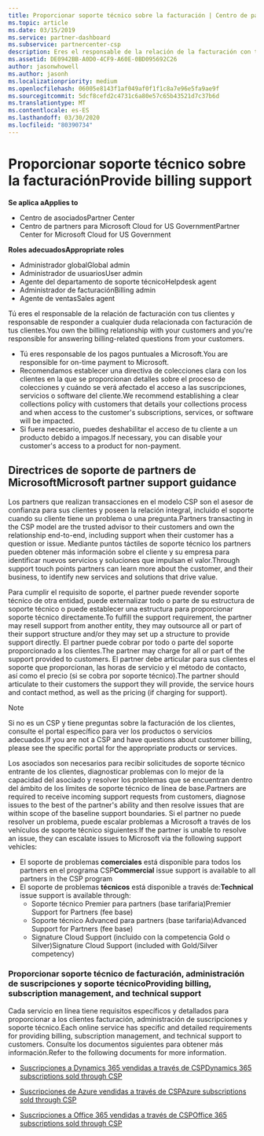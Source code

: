 ```yaml
---
title: Proporcionar soporte técnico sobre la facturación | Centro de partners
ms.topic: article
ms.date: 03/15/2019
ms.service: partner-dashboard
ms.subservice: partnercenter-csp
description: Eres el responsable de la relación de la facturación con tus clientes y proporcionarás todo el soporte necesario respecto a cualquier pregunta sobre facturación de tus clientes.
ms.assetid: DE0942BB-A0D0-4CF9-A60E-0BD095692C26
author: jasonwhowell
ms.author: jasonh
ms.localizationpriority: medium
ms.openlocfilehash: 06005e8143f1af049af0f1f1c8a7e96e5fa9ae9f
ms.sourcegitcommit: 5dcf8cefd2c4731c6a80e57c65b43521d7c37b6d
ms.translationtype: MT
ms.contentlocale: es-ES
ms.lasthandoff: 03/30/2020
ms.locfileid: "80390734"
---
```

# <a name="provide-billing-support"></a><span data-ttu-id="50908-103">Proporcionar soporte técnico sobre la facturación</span><span class="sxs-lookup"><span data-stu-id="50908-103">Provide billing support</span></span>

<span data-ttu-id="50908-104">**Se aplica a**</span><span class="sxs-lookup"><span data-stu-id="50908-104">**Applies to**</span></span>

-  <span data-ttu-id="50908-105">Centro de asociados</span><span class="sxs-lookup"><span data-stu-id="50908-105">Partner Center</span></span>
-  <span data-ttu-id="50908-106">Centro de partners para Microsoft Cloud for US Government</span><span class="sxs-lookup"><span data-stu-id="50908-106">Partner Center for Microsoft Cloud for US Government</span></span>

<span data-ttu-id="50908-107">**Roles adecuados**</span><span class="sxs-lookup"><span data-stu-id="50908-107">**Appropriate roles**</span></span>
-   <span data-ttu-id="50908-108">Administrador global</span><span class="sxs-lookup"><span data-stu-id="50908-108">Global admin</span></span>
-   <span data-ttu-id="50908-109">Administrador de usuarios</span><span class="sxs-lookup"><span data-stu-id="50908-109">User admin</span></span>
-   <span data-ttu-id="50908-110">Agente del departamento de soporte técnico</span><span class="sxs-lookup"><span data-stu-id="50908-110">Helpdesk agent</span></span>
-   <span data-ttu-id="50908-111">Administrador de facturación</span><span class="sxs-lookup"><span data-stu-id="50908-111">Billing admin</span></span>
-   <span data-ttu-id="50908-112">Agente de ventas</span><span class="sxs-lookup"><span data-stu-id="50908-112">Sales agent</span></span>

<span data-ttu-id="50908-113">Tú eres el responsable de la relación de facturación con tus clientes y responsable de responder a cualquier duda relacionada con facturación de tus clientes.</span><span class="sxs-lookup"><span data-stu-id="50908-113">You own the billing relationship with your customers and you're responsible for answering billing-related questions from your customers.</span></span>

-   <span data-ttu-id="50908-114">Tú eres responsable de los pagos puntuales a Microsoft.</span><span class="sxs-lookup"><span data-stu-id="50908-114">You are responsible for on-time payment to Microsoft.</span></span>
-   <span data-ttu-id="50908-115">Recomendamos establecer una directiva de colecciones clara con los clientes en la que se proporcionan detalles sobre el proceso de colecciones y cuándo se verá afectado el acceso a las suscripciones, servicios o software del cliente.</span><span class="sxs-lookup"><span data-stu-id="50908-115">We recommend establishing a clear collections policy with customers that details your collections process and when access to the customer's subscriptions, services, or software will be impacted.</span></span>
-   <span data-ttu-id="50908-116">Si fuera necesario, puedes deshabilitar el acceso de tu cliente a un producto debido a impagos.</span><span class="sxs-lookup"><span data-stu-id="50908-116">If necessary, you can disable your customer's access to a product for non-payment.</span></span>

## <a name="microsoft-partner-support-guidance"></a><span data-ttu-id="50908-117">Directrices de soporte de partners de Microsoft</span><span class="sxs-lookup"><span data-stu-id="50908-117">Microsoft partner support guidance</span></span>

<span data-ttu-id="50908-118">Los partners que realizan transacciones en el modelo CSP son el asesor de confianza para sus clientes y poseen la relación integral, incluido el soporte cuando su cliente tiene un problema o una pregunta.</span><span class="sxs-lookup"><span data-stu-id="50908-118">Partners transacting in the CSP model are the trusted advisor to their customers and own the relationship end-to-end, including support when their customer has a question or issue.</span></span> <span data-ttu-id="50908-119">Mediante puntos táctiles de soporte técnico los partners pueden obtener más información sobre el cliente y su empresa para identificar nuevos servicios y soluciones que impulsan el valor.</span><span class="sxs-lookup"><span data-stu-id="50908-119">Through support touch points partners can learn more about the customer, and their business, to identify new services and solutions that drive value.</span></span>

<span data-ttu-id="50908-120">Para cumplir el requisito de soporte, el partner puede revender soporte técnico de otra entidad, puede externalizar todo o parte de su estructura de soporte técnico o puede establecer una estructura para proporcionar soporte técnico directamente.</span><span class="sxs-lookup"><span data-stu-id="50908-120">To fulfill the support requirement, the partner may resell support from another entity, they may outsource all or part of their support structure and/or they may set up a structure to provide support directly.</span></span>  <span data-ttu-id="50908-121">El partner puede cobrar por todo o parte del soporte proporcionado a los clientes.</span><span class="sxs-lookup"><span data-stu-id="50908-121">The partner may charge for all or part of the support provided to customers.</span></span> <span data-ttu-id="50908-122">El partner debe articular para sus clientes el soporte que proporcionan, las horas de servicio y el método de contacto, así como el precio (si se cobra por soporte técnico).</span><span class="sxs-lookup"><span data-stu-id="50908-122">The partner should articulate to their customers the support they will provide, the service hours and contact method, as well as the pricing (if charging for support).</span></span> 

>[!Note]
><span data-ttu-id="50908-123">Si no es un CSP y tiene preguntas sobre la facturación de los clientes, consulte el portal específico para ver los productos o servicios adecuados.</span><span class="sxs-lookup"><span data-stu-id="50908-123">If you are not a CSP and have questions about customer billing, please see the specific portal for the appropriate products or services.</span></span>

<span data-ttu-id="50908-124">Los asociados son necesarios para recibir solicitudes de soporte técnico entrante de los clientes, diagnosticar problemas con lo mejor de la capacidad del asociado y resolver los problemas que se encuentran dentro del ámbito de los límites de soporte técnico de línea de base.</span><span class="sxs-lookup"><span data-stu-id="50908-124">Partners are required to receive incoming support requests from customers, diagnose issues to the best of the partner's ability and then resolve issues that are within scope of the baseline support boundaries.</span></span> <span data-ttu-id="50908-125">Si el partner no puede resolver un problema, puede escalar problemas a Microsoft a través de los vehículos de soporte técnico siguientes:</span><span class="sxs-lookup"><span data-stu-id="50908-125">If the partner is unable to resolve an issue, they can escalate issues to Microsoft via the following support vehicles:</span></span>

- <span data-ttu-id="50908-126">El soporte de problemas **comerciales** está disponible para todos los partners en el programa CSP</span><span class="sxs-lookup"><span data-stu-id="50908-126">**Commercial** issue support is available to all partners in the CSP program</span></span>
-   <span data-ttu-id="50908-127">El soporte de problemas **técnicos** está disponible a través de:</span><span class="sxs-lookup"><span data-stu-id="50908-127">**Technical** issue support is available through:</span></span>
    -   <span data-ttu-id="50908-128">Soporte técnico Premier para partners (base tarifaria)</span><span class="sxs-lookup"><span data-stu-id="50908-128">Premier Support for Partners (fee base)</span></span>
    -   <span data-ttu-id="50908-129">Soporte técnico Advanced para partners (base tarifaria)</span><span class="sxs-lookup"><span data-stu-id="50908-129">Advanced Support for Partners (fee base)</span></span>
    -   <span data-ttu-id="50908-130">Signature Cloud Support (incluido con la competencia Gold o Silver)</span><span class="sxs-lookup"><span data-stu-id="50908-130">Signature Cloud Support (included with Gold/Silver competency)</span></span>

### <a name="providing-billing-subscription-management-and-technical-support"></a><span data-ttu-id="50908-131">Proporcionar soporte técnico de facturación, administración de suscripciones y soporte técnico</span><span class="sxs-lookup"><span data-stu-id="50908-131">Providing billing, subscription management, and technical support</span></span> 

<span data-ttu-id="50908-132">Cada servicio en línea tiene requisitos específicos y detallados para proporcionar a los clientes facturación, administración de suscripciones y soporte técnico.</span><span class="sxs-lookup"><span data-stu-id="50908-132">Each online service has specific and detailed requirements for providing billing, subscription management, and technical support to customers.</span></span> <span data-ttu-id="50908-133">Consulte los documentos siguientes para obtener más información.</span><span class="sxs-lookup"><span data-stu-id="50908-133">Refer to the following documents for more information.</span></span>

-   [<span data-ttu-id="50908-134">Suscripciones a Dynamics 365 vendidas a través de CSP</span><span class="sxs-lookup"><span data-stu-id="50908-134">Dynamics 365 subscriptions sold through CSP</span></span>](https://www.microsoftpartnercommunity.com/t5/CSP/Microsoft-Partner-Support-Guidance/m-p/5262#M30)

-   [<span data-ttu-id="50908-135">Suscripciones de Azure vendidas a través de CSP</span><span class="sxs-lookup"><span data-stu-id="50908-135">Azure subscriptions sold through CSP</span></span>](https://www.microsoftpartnercommunity.com/t5/CSP/Microsoft-Partner-Support-Guidance/m-p/5263#M31)

-   [<span data-ttu-id="50908-136">Suscripciones a Office 365 vendidas a través de CSP</span><span class="sxs-lookup"><span data-stu-id="50908-136">Office 365 subscriptions sold through CSP</span></span>](https://www.microsoftpartnercommunity.com/t5/CSP/Microsoft-Partner-Support-Guidance/m-p/5264#M32)
 

